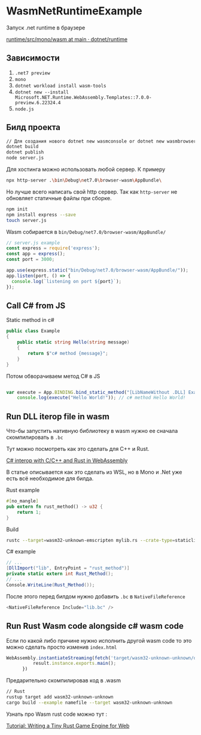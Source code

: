 # WasmNetRuntimeExample

Запуск .net runtime в браузере

[runtime/src/mono/wasm at main · dotnet/runtime](https://github.com/dotnet/runtime/tree/main/src/mono/wasm)

## Зависимости

1. `.net7 preview`
2. `mono`
3. `dotnet workload install wasm-tools`
4. `dotnet new --install Microsoft.NET.Runtime.WebAssembly.Templates::7.0.0-preview.6.22324.4`
5. `node.js`

## Билд проекта

```bash
// Для создания нового dotnet new wasmconsole or dotnet new wasmbrowser
dotnet build
dotnet publish
node server.js
```

Для хостинга можно использовать любой сервер. К примеру 

```bash
npx http-server .\bin\Debug\net7.0\browser-wasm\AppBundle\
```

Но лучше всего написать свой http сервер. Так как `http-server`  не обновляет статичные файлы при сборке.

```bash
npm init
npm install express --save
touch server.js
```

Wasm собирается в `bin/Debug/net7.0/browser-wasm/AppBundle/`

```jsx
// server.js example
const express = require('express');
const app = express();
const port = 3000;

app.use(express.static("bin/Debug/net7.0/browser-wasm/AppBundle/"));
app.listen(port, () => {
  console.log(`listening on port ${port}`);
});
```

## Call C# from JS

Static method in c#

```csharp
public class Example
{
    public static string Hello(string message)
    {
        return $"c# method {message}";
    }
}
```

Потом обворачиваем метод C# в JS

```jsx

var execute = App.BINDING.bind_static_method("[LibNameWithout .DLL] Example:Hello");
    console.log(execute("Hello World!")); // c# method Hello World!
```

## Run DLL iterop file in wasm

Что-бы запустить нативную библиотеку в wasm нужно ее сначала скомпилировать в `.bc`

Тут можно посмотреть как это сделать для C++ и Rust.

[C# interop with C/C++ and Rust in WebAssembly](https://platform.uno/blog/c-interop-with-c-c-and-rust-in-webassembly/)

В статье описывается как это сделать из WSL, но в Mono и .Net уже есть всё необходимое для билда.

Rust example

```rust
#[no_mangle]
pub extern fn rust_method() -> u32 {
    return 1;
}
```

Build

```bash
rustc --target=wasm32-unknown-emscripten mylib.rs --crate-type=staticlib -o ../myrustlib.bc
```

C# example

```csharp
// ...
[DllImport("lib", EntryPoint = "rust_method")]
private static extern int Rust_Method();
// ...
Console.WriteLine(Rust_Method());
```

После этого перед билдом нужно добавить `.bc` в `NativeFileReference` 

```csharp
<NativeFileReference Include="lib.bc" />
```

## Run Rust Wasm code alongside c# wasm code

Если по какой либо причине нужно исполнить другой wasm code то это можно сделать просто изменив `index.html`

```js
WebAssembly.instantiateStreaming(fetch('target/wasm32-unknown-unknown/debug/examples/path_to_file.wasm'), imports).then(function (result) {
          result.instance.exports.main();
      })
```

Предарительно скомпилировав код в .wasm

```bash
// Rust
rustup target add wasm32-unknown-unknown
cargo build --example namefile --target wasm32-unknown-unknown
```

Узнать про Wasm rust code можно тут :

[Tutorial: Writing a Tiny Rust Game Engine for Web](https://ianjk.com/game-engine-in-rust/)
